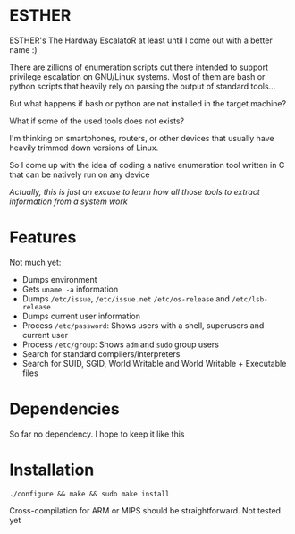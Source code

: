 # ESTHER

ESTHER's The Hardway EscalatoR at least until I come out with a better name :)

There are zillions of enumeration scripts out there intended to support privilege escalation on GNU/Linux systems. Most of them are bash or python scripts that heavily rely on parsing the output of standard tools... 

But what happens if bash or python are not installed in the target machine?

What if some of the used tools does not exists?

I'm thinking on smartphones, routers, or other devices that usually have heavily trimmed down versions of Linux.

So I come up with the idea of coding a native enumeration tool written in C that can be natively run on any device

_Actually, this is just an excuse to learn how all those tools to extract information from a system work_

# Features

Not much yet:

* Dumps environment
* Gets `uname -a` information 
* Dumps `/etc/issue`, `/etc/issue.net`  `/etc/os-release` and `/etc/lsb-release`
* Dumps current user information
* Process `/etc/password`: Shows users with a shell, superusers and current user
* Process `/etc/group`: Shows `adm` and `sudo` group users 
* Search for standard compilers/interpreters
* Search for SUID, SGID, World Writable and World Writable + Executable files


# Dependencies

So far no dependency. I hope to keep it like this

# Installation

`./configure && make && sudo make install`

Cross-compilation for ARM or MIPS should be straightforward. Not tested yet

